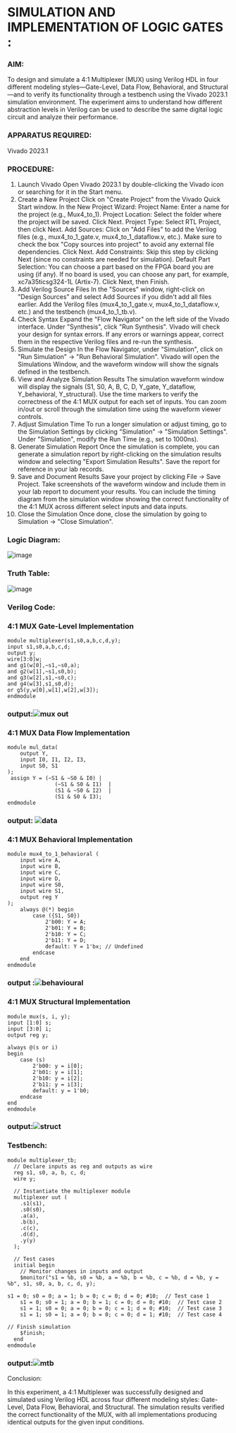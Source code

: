 # SIMULATION AND IMPLEMENTATION OF LOGIC GATES :
### AIM:

To design and simulate a 4:1 Multiplexer (MUX) using Verilog HDL in four different modeling styles—Gate-Level, Data Flow, Behavioral, and Structural—and to verify its functionality through a testbench using the Vivado 2023.1 simulation environment. The experiment aims to understand how different abstraction levels in Verilog can be used to describe the same digital logic circuit and analyze their performance.

### APPARATUS REQUIRED:

Vivado 2023.1

### PROCEDURE:
1. Launch Vivado
Open Vivado 2023.1 by double-clicking the Vivado icon or searching for it in the Start menu.
2. Create a New Project
Click on "Create Project" from the Vivado Quick Start window.
In the New Project Wizard:
Project Name: Enter a name for the project (e.g., Mux4_to_1).
Project Location: Select the folder where the project will be saved.
Click Next.
Project Type: Select RTL Project, then click Next.
Add Sources:
Click on "Add Files" to add the Verilog files (e.g., mux4_to_1_gate.v, mux4_to_1_dataflow.v, etc.).
Make sure to check the box "Copy sources into project" to avoid any external file dependencies.
Click Next.
Add Constraints: Skip this step by clicking Next (since no constraints are needed for simulation).
Default Part Selection:
You can choose a part based on the FPGA board you are using (if any).
If no board is used, you can choose any part, for example, xc7a35ticsg324-1L (Artix-7).
Click Next, then Finish.
3. Add Verilog Source Files
In the "Sources" window, right-click on "Design Sources" and select Add Sources if you didn't add all files earlier.
Add the Verilog files (mux4_to_1_gate.v, mux4_to_1_dataflow.v, etc.) and the testbench (mux4_to_1_tb.v).
4. Check Syntax
Expand the "Flow Navigator" on the left side of the Vivado interface.
Under "Synthesis", click "Run Synthesis".
Vivado will check your design for syntax errors. If any errors or warnings appear, correct them in the respective Verilog files and re-run the synthesis.
5. Simulate the Design
In the Flow Navigator, under "Simulation", click on "Run Simulation" → "Run Behavioral Simulation".
Vivado will open the Simulations Window, and the waveform window will show the signals defined in the testbench.
6. View and Analyze Simulation Results
The simulation waveform window will display the signals (S1, S0, A, B, C, D, Y_gate, Y_dataflow, Y_behavioral, Y_structural).
Use the time markers to verify the correctness of the 4:1 MUX output for each set of inputs.
You can zoom in/out or scroll through the simulation time using the waveform viewer controls.
7. Adjust Simulation Time
To run a longer simulation or adjust timing, go to the Simulation Settings by clicking "Simulation" → "Simulation Settings".
Under "Simulation", modify the Run Time (e.g., set to 1000ns).
8. Generate Simulation Report
Once the simulation is complete, you can generate a simulation report by right-clicking on the simulation results window and selecting "Export Simulation Results".
Save the report for reference in your lab records.
9. Save and Document Results
Save your project by clicking File → Save Project.
Take screenshots of the waveform window and include them in your lab report to document your results.
You can include the timing diagram from the simulation window showing the correct functionality of the 4:1 MUX across different select inputs and data inputs.
10. Close the Simulation
Once done, close the simulation by going to Simulation → "Close Simulation".

### Logic Diagram:

![image](https://github.com/user-attachments/assets/d4ab4bc3-12b0-44dc-8edb-9d586d8ba856)

### Truth Table:

![image](https://github.com/user-attachments/assets/c850506c-3f6e-4d6b-8574-939a914b2a5f)

### Verilog Code:

### 4:1 MUX Gate-Level Implementation
~~~
module multiplexer(s1,s0,a,b,c,d,y);
input s1,s0,a,b,c,d;
output y;
wire[3:0]w;
and g1(w[0],~s1,~s0,a);
and g2(w[1],~s1,s0,b);
and g3(w[2],s1,~s0,c);
and g4(w[3],s1,s0,d);
or g5(y,w[0],w[1],w[2],w[3]);
endmodule
~~~
### output:![mux out](https://github.com/user-attachments/assets/65b2b4c7-996c-4b6c-908a-3d4a254fe4b3)


### 4:1 MUX Data Flow Implementation
~~~
module mul_data(
    output Y,        
    input I0, I1, I2, I3, 
    input S0, S1     
);
 assign Y = (~S1 & ~S0 & I0) |  
               (~S1 & S0 & I1)  |  
               (S1 & ~S0 & I2)  |  
               (S1 & S0 & I3);     
endmodule
~~~
### output: ![data](https://github.com/user-attachments/assets/ab1c2922-0594-462d-8827-fa9982a68ff6)

### 4:1 MUX Behavioral Implementation
~~~
module mux4_to_1_behavioral (
    input wire A,
    input wire B,
    input wire C,
    input wire D,
    input wire S0,
    input wire S1,
    output reg Y
);
    always @(*) begin
        case ({S1, S0})
            2'b00: Y = A;
            2'b01: Y = B;
            2'b10: Y = C;
            2'b11: Y = D;
            default: Y = 1'bx; // Undefined
        endcase
    end
endmodule
~~~
### output :![behavioural](https://github.com/user-attachments/assets/5d0df1cb-ca67-4175-a59e-29bb770d7b2d)


### 4:1 MUX Structural Implementation
~~~
module mux(s, i, y);
input [1:0] s;
input [3:0] i;
output reg y;  

always @(s or i)  
begin
    case (s)
        2'b00: y = i[0];   
        2'b01: y = i[1];   
        2'b10: y = i[2];   
        2'b11: y = i[3];   
        default: y = 1'b0; 
    endcase
end
endmodule
~~~
### output:![struct](https://github.com/user-attachments/assets/796a1b3d-9821-4c75-b8d1-c5c8c6935f43)


### Testbench:
~~~
module multiplexer_tb;
  // Declare inputs as reg and outputs as wire
  reg s1, s0, a, b, c, d;
  wire y;

  // Instantiate the multiplexer module
  multiplexer uut (
    .s1(s1), 
    .s0(s0), 
    .a(a), 
    .b(b), 
    .c(c), 
    .d(d), 
    .y(y)
  );

  // Test cases
  initial begin
    // Monitor changes in inputs and output
    $monitor("s1 = %b, s0 = %b, a = %b, b = %b, c = %b, d = %b, y = %b", s1, s0, a, b, c, d, y);

s1 = 0; s0 = 0; a = 1; b = 0; c = 0; d = 0; #10;  // Test case 1
    s1 = 0; s0 = 1; a = 0; b = 1; c = 0; d = 0; #10;  // Test case 2
    s1 = 1; s0 = 0; a = 0; b = 0; c = 1; d = 0; #10;  // Test case 3
    s1 = 1; s0 = 1; a = 0; b = 0; c = 0; d = 1; #10;  // Test case 4
    
// Finish simulation
    $finish;
  end
endmodule
~~~
### output:![mtb](https://github.com/user-attachments/assets/3afc4242-9590-4941-9269-e8fe21377187)


Conclusion:

In this experiment, a 4:1 Multiplexer was successfully designed and simulated using Verilog HDL across four different modeling styles: Gate-Level, Data Flow, Behavioral, and Structural. The simulation results verified the correct functionality of the MUX, with all implementations producing identical outputs for the given input conditions.



  
